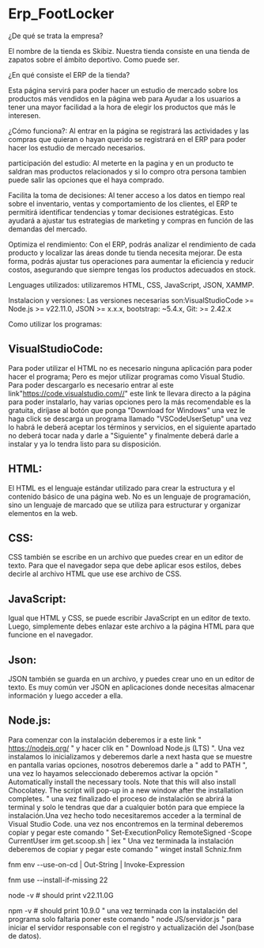# Erp_FootLocker
¿De qué se trata la empresa?

El nombre de la tienda es Skibiz. Nuestra tienda consiste en una tienda de zapatos sobre el ámbito deportivo. Como puede ser.

¿En qué consiste el ERP de la tienda?

Esta página servirá para poder hacer un estudio de mercado sobre los productos más vendidos en la página web para Ayudar a los usuarios a tener una mayor facilidad a la hora de elegir los productos que más le interesen.

¿Cómo funciona?: Al entrar en la página se registrará las actividades y las compras que quieran o hayan querido se registrará en el ERP para poder hacer los estudio de mercado necesarios.

participación del estudio: Al meterte en la pagina y en un producto te saldran mas productos relacionados y si lo compro otra persona tambien puede salir las opciones que el haya comprado.

Facilita la toma de decisiones: Al tener acceso a los datos en tiempo real sobre el inventario, ventas y comportamiento de los clientes, el ERP te permitirá identificar tendencias y tomar decisiones estratégicas. Esto ayudará a ajustar tus estrategias de marketing y compras en función de las demandas del mercado.

Optimiza el rendimiento: Con el ERP, podrás analizar el rendimiento de cada producto y localizar las áreas donde tu tienda necesita mejorar. De esta forma, podrás ajustar tus operaciones para aumentar la eficiencia y reducir costos, asegurando que siempre tengas los productos adecuados en stock.

Lenguages utilizados: utilizaremos HTML, CSS, JavaScript, JSON, XAMMP.

Instalacion y versiones: Las versiones necesarias son:VisualStudioCode >=  Node.js >= v22.11.0, JSON >= x.x.x, bootstrap: ~5.4.x, Git: >= 2.42.x

Como utilizar los programas:

## VisualStudioCode:
Para poder utilizar el HTML no es necesario ninguna aplicación para poder hacer el programa; Pero es mejor utilizar programas como Visual Studio.
Para poder descargarlo es necesario entrar al este link"https://code.visualstudio.com//" este link te llevara directo a la página para poder 
instalarlo, hay varias opciones pero la más recomendable es la gratuita, diríjase al botón que ponga "Download for Windows" una vez le haga click 
se descarga un programa llamado "VSCodeUserSetup" una vez lo habrá le deberá aceptar los términos y servicios, en el siguiente apartado no deberá 
tocar nada y darle a "Siguiente" y finalmente deberá darle a instalar y ya lo tendra listo para su disposición.

## HTML:
El HTML es el lenguaje estándar utilizado para crear la estructura y el contenido básico de una página web. No es un lenguaje de programación, sino un lenguaje de marcado que se utiliza para estructurar y organizar elementos en la web.

## CSS:
CSS también se escribe en un archivo que puedes crear en un editor de texto. Para que el navegador sepa que debe aplicar esos estilos, debes decirle al archivo HTML que use ese archivo de CSS.

## JavaScript:
Igual que HTML y CSS, se puede escribir JavaScript en un editor de texto. Luego, simplemente debes enlazar este archivo a la página HTML para que funcione en el navegador.

## Json:
JSON también se guarda en un archivo, y puedes crear uno en un editor de texto. Es muy común ver JSON en aplicaciones donde necesitas almacenar información y luego acceder a ella.

## Node.js:
Para comenzar con la instalación deberemos ir a este link " https://nodejs.org/ " y hacer clik en " Download Node.js (LTS) ". Una vez instalamos lo inicializamos y deberemos darle a next hasta que se muestre en pantalla varias opciones, nosotros deberemos darle a " add to PATH ", una vez lo hayamos seleccionado deberemos activar la opción " Automatically install the necessary tools. Note that this will also install Chocolatey. The script will pop-up in a new window after the installation completes. " una vez finalizado el proceso de instalación se abrirá la terminal y solo le tendras que dar a cualquier botón para que empiece la instalación.Una vez hecho todo necesitaremos acceder a la terminal de Visual Studio Code. una vez nos encontremos en la terminal deberemos copiar y pegar este comando 
" 
Set-ExecutionPolicy RemoteSigned -Scope CurrentUser 
irm get.scoop.sh | iex 
"
Una vez terminada la instalación deberemos de copiar y pegar este comando 
"
winget install Schniz.fnm


fnm env --use-on-cd | Out-String | Invoke-Expression


fnm use --install-if-missing 22


node -v # should print v22.11.0G


npm -v # should print 10.9.0 
" 
una vez terminada con la instalación del programa solo faltaria poner este comando " node JS/servidor.js " para iniciar el servidor responsable con el registro y actualización del Json(base de datos).


